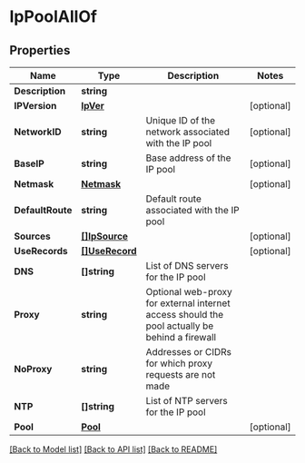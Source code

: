 # IpPoolAllOf

## Properties

Name | Type | Description | Notes
------------ | ------------- | ------------- | -------------
**Description** | **string** |  | 
**IPVersion** | [**IpVer**](IPVer.md) |  | [optional] 
**NetworkID** | **string** | Unique ID of the network associated with the IP pool | [optional] 
**BaseIP** | **string** | Base address of the IP pool | [optional] 
**Netmask** | [**Netmask**](Netmask.md) |  | [optional] 
**DefaultRoute** | **string** | Default route associated with the IP pool | 
**Sources** | [**[]IpSource**](IPSource.md) |  | [optional] 
**UseRecords** | [**[]UseRecord**](UseRecord.md) |  | [optional] 
**DNS** | **[]string** | List of DNS servers for the IP pool | 
**Proxy** | **string** | Optional web-proxy for external internet access should the pool actually be behind a firewall | 
**NoProxy** | **string** | Addresses or CIDRs for which proxy requests are not made | 
**NTP** | **[]string** | List of NTP servers for the IP pool | 
**Pool** | [**Pool**](Pool.md) |  | [optional] 

[[Back to Model list]](../README.md#documentation-for-models) [[Back to API list]](../README.md#documentation-for-api-endpoints) [[Back to README]](../README.md)


